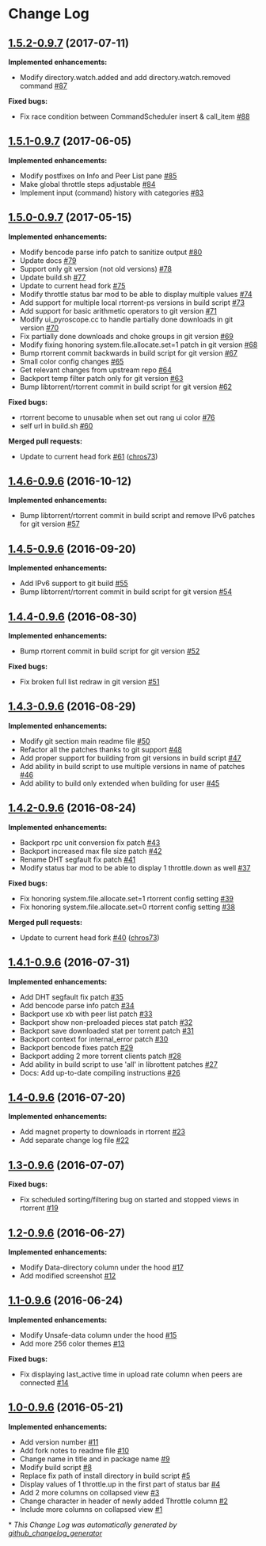 # Change Log

## [1.5.2-0.9.7](https://github.com/chros73/rtorrent-ps/tree/1.5.2-0.9.7) (2017-07-11)
**Implemented enhancements:**

- Modify directory.watch.added and add directory.watch.removed command [\#87](https://github.com/chros73/rtorrent-ps/issues/87)

**Fixed bugs:**

- Fix race condition between CommandScheduler insert & call\_item [\#88](https://github.com/chros73/rtorrent-ps/issues/88)

## [1.5.1-0.9.7](https://github.com/chros73/rtorrent-ps/tree/1.5.1-0.9.7) (2017-06-05)
**Implemented enhancements:**

- Modify postfixes on Info and Peer List pane [\#85](https://github.com/chros73/rtorrent-ps/issues/85)
- Make global throttle steps adjustable [\#84](https://github.com/chros73/rtorrent-ps/issues/84)
- Implement input \(command\) history with categories [\#83](https://github.com/chros73/rtorrent-ps/issues/83)

## [1.5.0-0.9.7](https://github.com/chros73/rtorrent-ps/tree/1.5.0-0.9.7) (2017-05-15)
**Implemented enhancements:**

- Modify bencode parse info patch to sanitize output [\#80](https://github.com/chros73/rtorrent-ps/issues/80)
- Update docs [\#79](https://github.com/chros73/rtorrent-ps/issues/79)
- Support only git version \(not old versions\) [\#78](https://github.com/chros73/rtorrent-ps/issues/78)
- Update build.sh [\#77](https://github.com/chros73/rtorrent-ps/issues/77)
- Update to current head fork [\#75](https://github.com/chros73/rtorrent-ps/issues/75)
- Modify throttle status bar mod to be able to display multiple values [\#74](https://github.com/chros73/rtorrent-ps/issues/74)
- Add support for multiple local rtorrent-ps versions in build script [\#73](https://github.com/chros73/rtorrent-ps/issues/73)
- Add support for basic arithmetic operators to git version [\#71](https://github.com/chros73/rtorrent-ps/issues/71)
- Modify ui\_pyroscope.cc to handle partially done downloads in git version [\#70](https://github.com/chros73/rtorrent-ps/issues/70)
- Fix partially done downloads and choke groups in git version [\#69](https://github.com/chros73/rtorrent-ps/issues/69)
- Modify fixing honoring system.file.allocate.set=1 patch in git version [\#68](https://github.com/chros73/rtorrent-ps/issues/68)
- Bump rtorrent commit backwards in build script for git version [\#67](https://github.com/chros73/rtorrent-ps/issues/67)
- Small color config changes [\#65](https://github.com/chros73/rtorrent-ps/issues/65)
- Get relevant changes from upstream repo [\#64](https://github.com/chros73/rtorrent-ps/issues/64)
- Backport temp filter patch only for git version [\#63](https://github.com/chros73/rtorrent-ps/issues/63)
- Bump libtorrent/rtorrent commit in build script for git version [\#62](https://github.com/chros73/rtorrent-ps/issues/62)

**Fixed bugs:**

- rtorrent become to unusable when set out rang ui color [\#76](https://github.com/chros73/rtorrent-ps/issues/76)
- self url in build.sh [\#60](https://github.com/chros73/rtorrent-ps/issues/60)

**Merged pull requests:**

- Update to current head fork [\#61](https://github.com/chros73/rtorrent-ps/pull/61) ([chros73](https://github.com/chros73))

## [1.4.6-0.9.6](https://github.com/chros73/rtorrent-ps/tree/1.4.6-0.9.6) (2016-10-12)
**Implemented enhancements:**

- Bump libtorrent/rtorrent commit in build script and remove IPv6 patches for git version [\#57](https://github.com/chros73/rtorrent-ps/issues/57)

## [1.4.5-0.9.6](https://github.com/chros73/rtorrent-ps/tree/1.4.5-0.9.6) (2016-09-20)
**Implemented enhancements:**

- Add IPv6 support to git build [\#55](https://github.com/chros73/rtorrent-ps/issues/55)
- Bump libtorrent/rtorrent commit in build script for git version [\#54](https://github.com/chros73/rtorrent-ps/issues/54)

## [1.4.4-0.9.6](https://github.com/chros73/rtorrent-ps/tree/1.4.4-0.9.6) (2016-08-30)
**Implemented enhancements:**

- Bump rtorrent commit in build script for git version [\#52](https://github.com/chros73/rtorrent-ps/issues/52)

**Fixed bugs:**

- Fix broken full list redraw in git version [\#51](https://github.com/chros73/rtorrent-ps/issues/51)

## [1.4.3-0.9.6](https://github.com/chros73/rtorrent-ps/tree/1.4.3-0.9.6) (2016-08-29)
**Implemented enhancements:**

- Modify git section main readme file [\#50](https://github.com/chros73/rtorrent-ps/issues/50)
- Refactor all the patches thanks to git support [\#48](https://github.com/chros73/rtorrent-ps/issues/48)
- Add proper support for building from git versions in build script [\#47](https://github.com/chros73/rtorrent-ps/issues/47)
- Add ability in build script to use multiple versions in name of patches [\#46](https://github.com/chros73/rtorrent-ps/issues/46)
- Add ability to build only extended when building for user [\#45](https://github.com/chros73/rtorrent-ps/issues/45)

## [1.4.2-0.9.6](https://github.com/chros73/rtorrent-ps/tree/1.4.2-0.9.6) (2016-08-24)
**Implemented enhancements:**

- Backport rpc unit conversion fix patch [\#43](https://github.com/chros73/rtorrent-ps/issues/43)
- Backport increased max file size patch [\#42](https://github.com/chros73/rtorrent-ps/issues/42)
- Rename DHT segfault fix patch [\#41](https://github.com/chros73/rtorrent-ps/issues/41)
- Modify status bar mod to be able to display 1 throttle.down as well [\#37](https://github.com/chros73/rtorrent-ps/issues/37)

**Fixed bugs:**

- Fix honoring system.file.allocate.set=1 rtorrent config setting [\#39](https://github.com/chros73/rtorrent-ps/issues/39)
- Fix honoring system.file.allocate.set=0 rtorrent config setting [\#38](https://github.com/chros73/rtorrent-ps/issues/38)

**Merged pull requests:**

- Update to current head fork [\#40](https://github.com/chros73/rtorrent-ps/pull/40) ([chros73](https://github.com/chros73))

## [1.4.1-0.9.6](https://github.com/chros73/rtorrent-ps/tree/1.4.1-0.9.6) (2016-07-31)
**Implemented enhancements:**

- Add DHT segfault fix patch [\#35](https://github.com/chros73/rtorrent-ps/issues/35)
- Add bencode parse info patch [\#34](https://github.com/chros73/rtorrent-ps/issues/34)
- Backport use xb with peer list patch [\#33](https://github.com/chros73/rtorrent-ps/issues/33)
- Backport show non-preloaded pieces stat patch [\#32](https://github.com/chros73/rtorrent-ps/issues/32)
- Backport save downloaded stat per torrent patch [\#31](https://github.com/chros73/rtorrent-ps/issues/31)
- Backport context for internal\_error patch [\#30](https://github.com/chros73/rtorrent-ps/issues/30)
- Backport bencode fixes patch [\#29](https://github.com/chros73/rtorrent-ps/issues/29)
- Backport adding 2 more torrent clients patch [\#28](https://github.com/chros73/rtorrent-ps/issues/28)
- Add ability in build script to use 'all' in librottent patches [\#27](https://github.com/chros73/rtorrent-ps/issues/27)
- Docs: Add up-to-date compiling instructions [\#26](https://github.com/chros73/rtorrent-ps/issues/26)

## [1.4-0.9.6](https://github.com/chros73/rtorrent-ps/tree/1.4-0.9.6) (2016-07-20)
**Implemented enhancements:**

- Add magnet property to downloads in rtorrent [\#23](https://github.com/chros73/rtorrent-ps/issues/23)
- Add separate change log file [\#22](https://github.com/chros73/rtorrent-ps/issues/22)

## [1.3-0.9.6](https://github.com/chros73/rtorrent-ps/tree/1.3-0.9.6) (2016-07-07)
**Fixed bugs:**

- Fix scheduled sorting/filtering bug on started and stopped views in rtorrent [\#19](https://github.com/chros73/rtorrent-ps/issues/19)

## [1.2-0.9.6](https://github.com/chros73/rtorrent-ps/tree/1.2-0.9.6) (2016-06-27)
**Implemented enhancements:**

- Modify Data-directory column under the hood [\#17](https://github.com/chros73/rtorrent-ps/issues/17)
- Add modified screenshot [\#12](https://github.com/chros73/rtorrent-ps/issues/12)

## [1.1-0.9.6](https://github.com/chros73/rtorrent-ps/tree/1.1-0.9.6) (2016-06-24)
**Implemented enhancements:**

- Modify Unsafe-data column under the hood [\#15](https://github.com/chros73/rtorrent-ps/issues/15)
- Add more 256 color themes [\#13](https://github.com/chros73/rtorrent-ps/issues/13)

**Fixed bugs:**

- Fix displaying last\_active time in upload rate column when peers are connected [\#14](https://github.com/chros73/rtorrent-ps/issues/14)

## [1.0-0.9.6](https://github.com/chros73/rtorrent-ps/tree/1.0-0.9.6) (2016-05-21)
**Implemented enhancements:**

- Add version number [\#11](https://github.com/chros73/rtorrent-ps/issues/11)
- Add fork notes to readme file [\#10](https://github.com/chros73/rtorrent-ps/issues/10)
- Change name in title and in package name [\#9](https://github.com/chros73/rtorrent-ps/issues/9)
- Modify build script [\#8](https://github.com/chros73/rtorrent-ps/issues/8)
- Replace fix path of install directory in build script [\#5](https://github.com/chros73/rtorrent-ps/issues/5)
- Display values of 1 throttle.up in the first part of status bar [\#4](https://github.com/chros73/rtorrent-ps/issues/4)
- Add 2 more columns on collapsed view [\#3](https://github.com/chros73/rtorrent-ps/issues/3)
- Change character in header of newly added Throttle column [\#2](https://github.com/chros73/rtorrent-ps/issues/2)
- Include more columns on collapsed view [\#1](https://github.com/chros73/rtorrent-ps/issues/1)



\* *This Change Log was automatically generated by [github_changelog_generator](https://github.com/skywinder/Github-Changelog-Generator)*